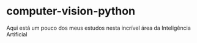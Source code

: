 # computer-vision-python
Aqui está um pouco dos meus estudos nesta incrível área da Inteligência Artificial
